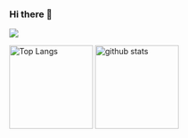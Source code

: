 ### Hi there 👋

![](http://github-profile-summary-cards.vercel.app/api/cards/profile-details?username=ungeho&theme=algolia)

<p align="left">
  <img alt="Top Langs" height="150px" src="https://github-readme-stats.vercel.app/api/top-langs/?username=ungeho&layout=compact&count_private=true&show_icons=true&theme=tokyonight" />
  <img alt="github stats" height="150px" src="http://github-profile-summary-cards.vercel.app/api/cards/productive-time?username=ungeho&theme=tokyonight&utcOffset=8" />
</p>

<!--
**ungeho/ungeho** is a ✨ _special_ ✨ repository because its `README.md` (this file) appears on your GitHub profile.

Here are some ideas to get you started:

- 🔭 I’m currently working on ...
- 🌱 I’m currently learning ...
- 👯 I’m looking to collaborate on ...
- 🤔 I’m looking for help with ...
- 💬 Ask me about ...
- 📫 How to reach me: ...
- 😄 Pronouns: ...
- ⚡ Fun fact: ...
-->
